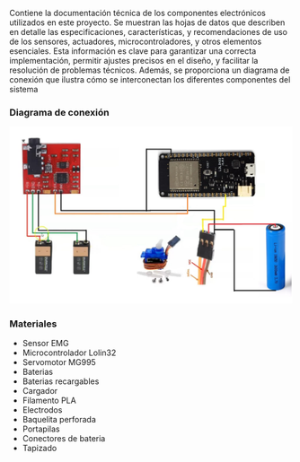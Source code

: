 Contiene la documentación técnica de los componentes electrónicos utilizados en este proyecto. Se muestran las hojas de datos que describen en detalle las especificaciones, características, y recomendaciones de uso de los sensores, actuadores, microcontroladores, y otros elementos esenciales.
Esta información es clave para garantizar una correcta implementación, permitir ajustes precisos en el diseño, y facilitar la resolución de problemas técnicos.
Además, se proporciona un diagrama de conexión que ilustra cómo se interconectan los diferentes componentes del sistema
### Diagrama de conexión 
![alt text](<Imagen de WhatsApp 2024-12-04 a las 12.50.52_0710773d.jpg>)
### Materiales
- Sensor EMG 
- Microcontrolador Lolin32
- Servomotor MG995
- Baterias 
- Baterias recargables
- Cargador 
- Filamento PLA
- Electrodos 
- Baquelita perforada
- Portapilas 
- Conectores de bateria
- Tapizado 
